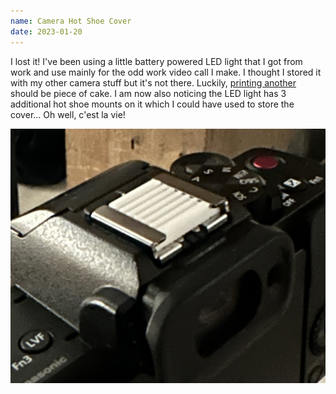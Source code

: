 ```yaml
---
name: Camera Hot Shoe Cover
date: 2023-01-20
---
```


I lost it! I've been using a little battery powered LED light that I got from work and use mainly for the odd work video call I make. I thought I stored it with my other camera stuff but it's not there. Luckily, [printing another](https://cults3d.com/en/3d-model/gadget/sony-a6000-a7-hot-shoe-cover) should be piece of cake. I am now also noticing the LED light has 3 additional hot shoe mounts on it which I could have used to store the cover... Oh well, c'est la vie!

![Hot Shoe Cover](/assets/img/3d-printing/hot-shoe-cover.jpg)

